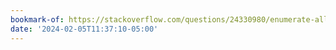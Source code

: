 ```yaml
---
bookmark-of: https://stackoverflow.com/questions/24330980/enumerate-all-tags-in-org-mode
date: '2024-02-05T11:37:10-05:00'
---
```

